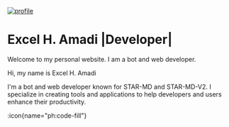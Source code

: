
<a href="https://ibb.co/qnWqt3D"><img src="https://i.ibb.co/qnWqt3D/profile.jpg" alt="profile" border="0"></a>

 # Excel H. Amadi  |Developer|
Welcome to my personal website. I am a bot and web developer.


 Hi, my name is Excel H. Amadi

I'm a bot and web developer known for STAR-MD and STAR-MD-V2. I specialize in creating tools and applications to help developers and users enhance their productivity.

:icon{name="ph:code-fill"}